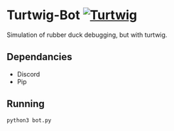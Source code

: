 # Turtwig-Bot [![Turtwig](https://img.pokemondb.net/sprites/black-white/anim/normal/turtwig.gif)](https://pokemondb.net/pokedex/turtwig)
Simulation of rubber duck debugging, but with turtwig.

## Dependancies
- Discord
- Pip

## Running 
```python
python3 bot.py
```
